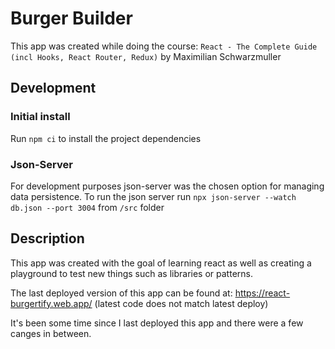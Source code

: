 # Burger Builder

This app was created while doing the course: `React - The Complete Guide (incl Hooks, React Router, Redux)` by Maximilian Schwarzmuller

## Development
### Initial install
Run `npm ci` to install the project dependencies
### Json-Server
For development purposes json-server was the chosen option for managing data persistence. 
To run the json server  run `npx json-server --watch db.json --port 3004` from `/src` folder

## Description
This app was created with the goal of learning react as well as creating a playground to test new things such as libraries or patterns.

The last deployed version of this app can be found at: https://react-burgertify.web.app/ (latest code does not match latest deploy)

It's been some time since I last deployed this app and there were a few canges in between.
